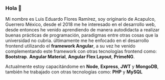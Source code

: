 ### Hola 👋
Mi nombre es Luis Eduardo Flores Ramírez, soy originario de Acapulco, Guerrero México, desde el 2018 me he interesado en el desarrollo web, desde entonces he venido 
aprendiendo de manera autodidacta a realizar buenas prácticas de programación, paradigmas entre otras cosas que la universidad no cubria. últimamente me he enfocado
en el desarrollo frontend utilizando el **framework Angular**, a su vez he venido complementando este framework con otras tecnologías frontend como: **Bootstrap**.
**Angular Material**, **Angular Flex Layout**, **PrimeNG**.

Actualmente estoy capacitándome en **Node**, **Express**, **JWT** y **MongoDB**, también he trabajado con otras tecnologías como: **PHP** y **MySQL** 



<!--
**edflor46/edflor46** is a ✨ _special_ ✨ repository because its `README.md` (this file) appears on your GitHub profile.

Here are some ideas to get you started:

- 🔭 I’m currently working on ...
- 🌱 I’m currently learning ...
- 👯 I’m looking to collaborate on ...
- 🤔 I’m looking for help with ...
- 💬 Ask me about ...
- 📫 How to reach me: ...
- 😄 Pronouns: ...
- ⚡ Fun fact: ...
-->
